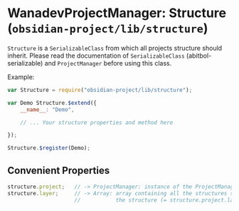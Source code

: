 # WanadevProjectManager: Structure (`obsidian-project/lib/structure`)

`Structure` is a `SerializableClass` from which all projects structure should inherit.
Please read the documentation of `SerializableClass` (abitbol-serializable) and `ProjectManager` before using this class.

Example:

```javascript
var Structure = require("obsidian-project/lib/structure");

var Demo Structure.$extend({
    __name__: "Demo",

    // ... Your structure properties and method here

});

Structure.$register(Demo);
```


## Convenient Properties

```javascript
structure.project;   // -> ProjectManager: instance of the ProjectManager related to the structure
structure.layer;     // -> Array: array containing all the structures stored on the same layer that
                     //           the structure (= structure.project.layers["layerName"])
```
